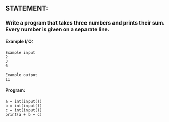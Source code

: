 ## STATEMENT:
### Write a program that takes three numbers and prints their sum. Every number is given on a separate line.
#### Example I/O:
```
Example input
2
3
6

Example output
11
```
#### Program:
```
a = int(input())
b = int(input())
c = int(input())
print(a + b + c)
```

